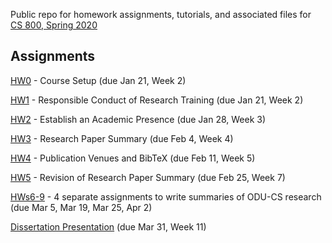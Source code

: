 Public repo for homework assignments, tutorials, and associated files for [CS 800, Spring 2020](https://www.cs.odu.edu/~mweigle/CS800-S20)

## Assignments

[HW0](HW0.md) - Course Setup (due Jan 21, Week 2) 

[HW1](HW1.md) - Responsible Conduct of Research Training (due Jan 21, Week 2)

[HW2](HW2.md) - Establish an Academic Presence (due Jan 28, Week 3)

[HW3](HW3.md) - Research Paper Summary (due Feb 4, Week 4)

[HW4](HW4.md) - Publication Venues and BibTeX (due Feb 11, Week 5)

[HW5](HW5.md) - Revision of Research Paper Summary (due Feb 25, Week 7)

[HWs6-9](HW6-9.md) - 4 separate assignments to write summaries of ODU-CS research  (due Mar 5, Mar 19, Mar 25, Apr 2)

[Dissertation Presentation](Dissertation.md) (due Mar 31, Week 11)
